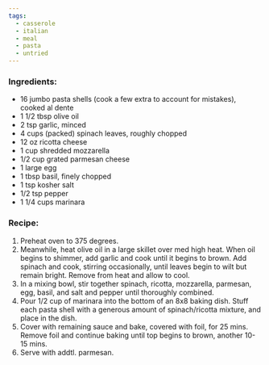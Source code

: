 ```yaml
---
tags:
  - casserole
  - italian
  - meal
  - pasta
  - untried
---
```

### Ingredients:
- 16 jumbo pasta shells (cook a few extra to account for mistakes), cooked al dente
- 1 1/2 tbsp olive oil
- 2 tsp garlic, minced
- 4 cups (packed) spinach leaves, roughly chopped
- 12 oz ricotta cheese
- 1 cup shredded mozzarella
- 1/2 cup grated parmesan cheese
- 1 large egg
- 1 tbsp basil, finely chopped
- 1 tsp kosher salt
- 1/2 tsp pepper
- 1 1/4 cups marinara

### Recipe:
1. Preheat oven to 375 degrees. 
2. Meanwhile, heat olive oil in a large skillet over med high heat. When oil begins to shimmer, add garlic and cook until it begins to brown. Add spinach and cook, stirring occasionally, until leaves begin to wilt but remain bright. Remove from heat and allow to cool. 
3. In a mixing bowl, stir together spinach, ricotta, mozzarella, parmesan, egg, basil, and salt and pepper until thoroughly combined. 
4. Pour 1/2 cup of marinara into the bottom of an 8x8 baking dish. Stuff each pasta shell with a generous amount of spinach/ricotta mixture, and place in the dish. 
5. Cover with remaining sauce and bake, covered with foil, for 25 mins. Remove foil and continue baking until top begins to brown, another 10-15 mins. 
6. Serve with addtl. parmesan. 